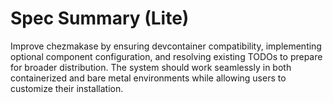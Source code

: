 # Spec Summary (Lite)

Improve chezmakase by ensuring devcontainer compatibility, implementing optional component
configuration, and resolving existing TODOs to prepare for broader distribution. The system
should work seamlessly in both containerized and bare metal environments while allowing users
to customize their installation.
